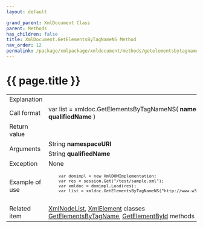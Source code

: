 ```yaml
---
layout: default

grand_parent: XmlDocument Class
parent: Methods
has_children: false
title: XmlDocument.GetElementsByTagNameNS Method
nav_order: 12
permalink: /package/xmlpackage/xmldocument/methods/getelementsbytagnamens
---
```

# {{ page.title }}

<table>
  <tr>
    <td>Explanation</td>
    <td colspan="2"></td>
  </tr>
  <tr>
    <td>Call format</td>
    <td colspan="2">var list = xmldoc.GetElementsByTagNameNS( <b>namespaceURI, qualifiedName</b> )</td>
  </tr>
  <tr>
    <td>Return value</td>
    <td colspan="2"></td>
  </tr>  
  <tr>
    <td rowspan="2">Arguments</td>
    <td>String <b>namespaceURI</b></td>
    <td></td>
  </tr>
  <tr>
    <td>String <b>qualifiedName</b></td>
    <td></td>
  </tr>
  <tr>
    <td>Exception</td>
    <td colspan="2">None</td>
  </tr>
  <tr>
    <td>Example of use</td>
    <td colspan="2"><code><pre>
    var domimpl = new XmlDOMImplementation;
    var res = session.Get("/test/sample.xml");
    var xmldoc = domimpl.Load(res);
    var list = xmldoc.GetElementsByTagNameNS("http://www.w3.org/2000/svg", "rect");
    </pre></code></td>
  </tr>
  <tr>
    <td>Related item</td>
    <td colspan="2"><a href="/package/xmlpackage/xmlnodelist">XmlNodeList</a>, <a href="/package/xmlpackage/xmlelement">XmlElement</a> classes<br><a href="/package/xmlpackage/xmldocument/methods/GetElementsByTagName">GetElementsByTagName</a>, <a href="/package/xmlpackage/xmldocument/methods/GetElementById">GetElementById</a> methods</td>
  </tr>
</table>



